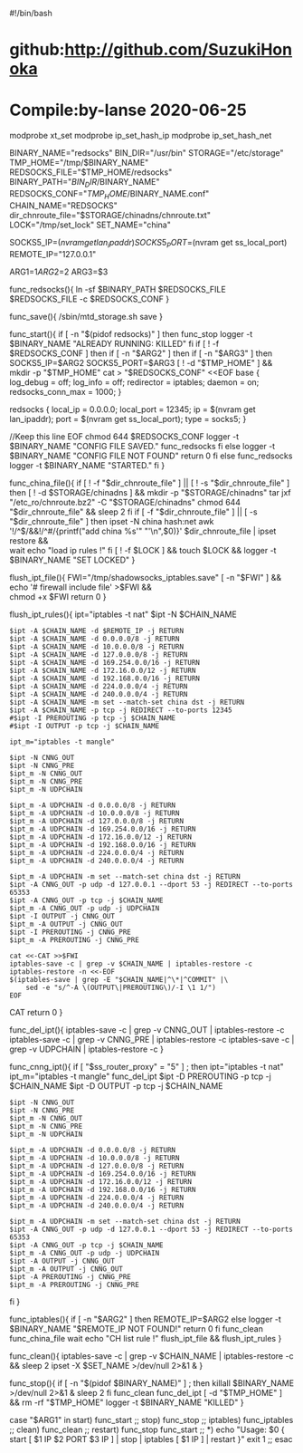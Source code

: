 #!/bin/bash
# github:http://github.com/SuzukiHonoka
# Compile:by-lanse	2020-06-25

modprobe xt_set
modprobe ip_set_hash_ip
modprobe ip_set_hash_net

BINARY_NAME="redsocks"
BIN_DIR="/usr/bin"
STORAGE="/etc/storage"
TMP_HOME="/tmp/$BINARY_NAME"
REDSOCKS_FILE="$TMP_HOME/redsocks"
BINARY_PATH="$BIN_DIR/$BINARY_NAME"
REDSOCKS_CONF="$TMP_HOME/$BINARY_NAME.conf"
CHAIN_NAME="REDSOCKS"
dir_chnroute_file="$STORAGE/chinadns/chnroute.txt"
LOCK="/tmp/set_lock"
SET_NAME="china"

SOCKS5_IP=$(nvram get lan_ipaddr)
SOCKS5_PORT=$(nvram get ss_local_port)
REMOTE_IP="127.0.0.1"

ARG1=$1
ARG2=$2
ARG3=$3

func_redsocks(){
    ln -sf $BINARY_PATH $REDSOCKS_FILE
    $REDSOCKS_FILE -c $REDSOCKS_CONF
}

func_save(){
    /sbin/mtd_storage.sh save
}

func_start(){
if [ -n "$(pidof redsocks)" ]
then
func_stop
logger -t $BINARY_NAME "ALREADY RUNNING: KILLED"
fi
if [ ! -f $REDSOCKS_CONF ]
then
if  [ -n "$ARG2" ]
then
if [ -n "$ARG3" ]
then
SOCKS5_IP=$ARG2
SOCKS5_PORT=$ARG3
[ ! -d "$TMP_HOME" ] && mkdir -p "$TMP_HOME"
cat > "$REDSOCKS_CONF" <<EOF
base {
log_debug = off;
log_info = off;
redirector = iptables;
daemon = on;
redsocks_conn_max = 1000;
}

redsocks {
local_ip = 0.0.0.0;
local_port = 12345;
ip = $(nvram get lan_ipaddr);
port = $(nvram get ss_local_port);
type = socks5;
}

//Keep this line
EOF
chmod 644 $REDSOCKS_CONF
logger -t $BINARY_NAME "CONFIG FILE SAVED."
func_redsocks
fi
else
logger -t $BINARY_NAME "CONFIG FILE NOT FOUND"
return 0
fi
else
func_redsocks
logger -t $BINARY_NAME "STARTED."
fi
}

func_china_file(){
if [ ! -f "$dir_chnroute_file" ] || [ ! -s "$dir_chnroute_file" ]
then
    [ ! -d $STORAGE/chinadns ] && mkdir -p "$STORAGE/chinadns"
    tar jxf "/etc_ro/chnroute.bz2" -C "$STORAGE/chinadns"
    chmod 644 "$dir_chnroute_file" && sleep 2
fi
if [ -f "$dir_chnroute_file" ] || [ -s "$dir_chnroute_file" ]
then
    ipset -N china hash:net
    awk '!/^$/&&!/^#/{printf("add china %s'" "'\n",$0)}' $dir_chnroute_file | ipset restore && \
    wait
    echo "load ip rules !"
fi
[ ! -f $LOCK ] && touch $LOCK && logger -t $BINARY_NAME "SET LOCKED"
}

flush_ipt_file(){
    FWI="/tmp/shadowsocks_iptables.save"
    [ -n "$FWI" ] && echo '# firewall include file' >$FWI && \
    chmod +x $FWI
    return 0
}

flush_ipt_rules(){
    ipt="iptables -t nat"
    $ipt -N $CHAIN_NAME

    $ipt -A $CHAIN_NAME -d $REMOTE_IP -j RETURN
    $ipt -A $CHAIN_NAME -d 0.0.0.0/8 -j RETURN
    $ipt -A $CHAIN_NAME -d 10.0.0.0/8 -j RETURN
    $ipt -A $CHAIN_NAME -d 127.0.0.0/8 -j RETURN
    $ipt -A $CHAIN_NAME -d 169.254.0.0/16 -j RETURN
    $ipt -A $CHAIN_NAME -d 172.16.0.0/12 -j RETURN
    $ipt -A $CHAIN_NAME -d 192.168.0.0/16 -j RETURN
    $ipt -A $CHAIN_NAME -d 224.0.0.0/4 -j RETURN
    $ipt -A $CHAIN_NAME -d 240.0.0.0/4 -j RETURN
    $ipt -A $CHAIN_NAME -m set --match-set china dst -j RETURN
    $ipt -A $CHAIN_NAME -p tcp -j REDIRECT --to-ports 12345
    #$ipt -I PREROUTING -p tcp -j $CHAIN_NAME
    #$ipt -I OUTPUT -p tcp -j $CHAIN_NAME

    ipt_m="iptables -t mangle"

    $ipt -N CNNG_OUT
    $ipt -N CNNG_PRE
    $ipt_m -N CNNG_OUT
    $ipt_m -N CNNG_PRE
    $ipt_m -N UDPCHAIN

    $ipt_m -A UDPCHAIN -d 0.0.0.0/8 -j RETURN
    $ipt_m -A UDPCHAIN -d 10.0.0.0/8 -j RETURN
    $ipt_m -A UDPCHAIN -d 127.0.0.0/8 -j RETURN
    $ipt_m -A UDPCHAIN -d 169.254.0.0/16 -j RETURN
    $ipt_m -A UDPCHAIN -d 172.16.0.0/12 -j RETURN
    $ipt_m -A UDPCHAIN -d 192.168.0.0/16 -j RETURN
    $ipt_m -A UDPCHAIN -d 224.0.0.0/4 -j RETURN
    $ipt_m -A UDPCHAIN -d 240.0.0.0/4 -j RETURN

    $ipt_m -A UDPCHAIN -m set --match-set china dst -j RETURN
    $ipt -A CNNG_OUT -p udp -d 127.0.0.1 --dport 53 -j REDIRECT --to-ports 65353
    $ipt -A CNNG_OUT -p tcp -j $CHAIN_NAME
    $ipt_m -A CNNG_OUT -p udp -j UDPCHAIN
    $ipt -I OUTPUT -j CNNG_OUT
    $ipt_m -A OUTPUT -j CNNG_OUT
    $ipt -I PREROUTING -j CNNG_PRE
    $ipt_m -A PREROUTING -j CNNG_PRE

    cat <<-CAT >>$FWI
    iptables-save -c | grep -v $CHAIN_NAME | iptables-restore -c
    iptables-restore -n <<-EOF
    $(iptables-save | grep -E "$CHAIN_NAME|^\*|^COMMIT" |\
        sed -e "s/^-A \(OUTPUT\|PREROUTING\)/-I \1 1/")
    EOF
CAT
    return 0
}

func_del_ipt(){
	iptables-save -c | grep -v CNNG_OUT | iptables-restore -c
	iptables-save -c | grep -v CNNG_PRE | iptables-restore -c
	iptables-save -c | grep -v UDPCHAIN | iptables-restore -c
}

func_cnng_ipt(){
if [ "$ss_router_proxy" = "5" ] ; then
    ipt="iptables -t nat"
    ipt_m="iptables -t mangle"
    func_del_ipt
    $ipt -D PREROUTING -p tcp -j $CHAIN_NAME
    $ipt -D OUTPUT -p tcp -j $CHAIN_NAME

    $ipt -N CNNG_OUT
    $ipt -N CNNG_PRE
    $ipt_m -N CNNG_OUT
    $ipt_m -N CNNG_PRE
    $ipt_m -N UDPCHAIN

    $ipt_m -A UDPCHAIN -d 0.0.0.0/8 -j RETURN
    $ipt_m -A UDPCHAIN -d 10.0.0.0/8 -j RETURN
    $ipt_m -A UDPCHAIN -d 127.0.0.0/8 -j RETURN
    $ipt_m -A UDPCHAIN -d 169.254.0.0/16 -j RETURN
    $ipt_m -A UDPCHAIN -d 172.16.0.0/12 -j RETURN
    $ipt_m -A UDPCHAIN -d 192.168.0.0/16 -j RETURN
    $ipt_m -A UDPCHAIN -d 224.0.0.0/4 -j RETURN
    $ipt_m -A UDPCHAIN -d 240.0.0.0/4 -j RETURN

    $ipt_m -A UDPCHAIN -m set --match-set china dst -j RETURN
    $ipt -A CNNG_OUT -p udp -d 127.0.0.1 --dport 53 -j REDIRECT --to-ports 65353
    $ipt -A CNNG_OUT -p tcp -j $CHAIN_NAME
    $ipt_m -A CNNG_OUT -p udp -j UDPCHAIN
    $ipt -A OUTPUT -j CNNG_OUT
    $ipt_m -A OUTPUT -j CNNG_OUT
    $ipt -A PREROUTING -j CNNG_PRE
    $ipt_m -A PREROUTING -j CNNG_PRE
fi
}

func_iptables(){
if [ -n "$ARG2" ]
then
    REMOTE_IP=$ARG2
else
    logger -t $BINARY_NAME "$REMOTE_IP NOT FOUND!"
return 0
fi
func_clean
func_china_file
wait
echo "CH list rule !"
flush_ipt_file && flush_ipt_rules
}

func_clean(){
iptables-save -c | grep -v $CHAIN_NAME | iptables-restore -c && sleep 2
ipset -X $SET_NAME >/dev/null 2>&1 &
}

func_stop(){
    if [ -n "$(pidof $BINARY_NAME)" ] ; then
    killall $BINARY_NAME >/dev/null 2>&1 &
    sleep 2
    fi
    func_clean
    func_del_ipt
    [ -d "$TMP_HOME" ] && rm -rf "$TMP_HOME"
    logger -t $BINARY_NAME "KILLED"
}

case "$ARG1" in
start)
    func_start
    ;;
stop)
    func_stop
    ;;
iptables)
    func_iptables
    ;;
clean)
    func_clean
    ;;
restart)
    func_stop
    func_start
    ;;
*)
    echo "Usage: $0 { start [ $1 IP $2 PORT $3 IP ] | stop | iptables [ $1 IP ] | restart }"
    exit 1
    ;;
esac

